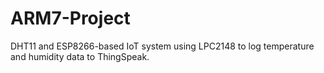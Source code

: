 # ARM7-Project
DHT11 and ESP8266-based IoT system using LPC2148 to log temperature and humidity data to ThingSpeak.
